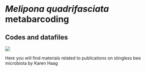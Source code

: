 <html>
 <body>
  <h1><i>Melipona quadrifasciata</i> metabarcoding</h1>
  <h2>Codes and datafiles</h2>
  <img src="c:/Mesa/brood_discs.tif">
  <p>Here you will find materials related to publications on stingless bee microbiota by Karen Haag</p>
 </body>
</html>
 
